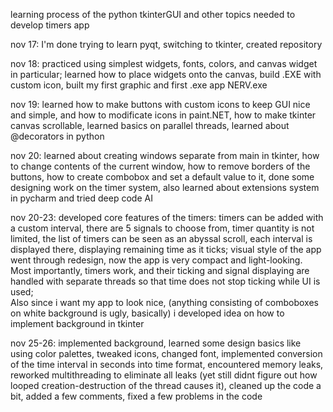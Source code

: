 learning process of the python tkinterGUI and other topics needed to develop timers app

nov 17:    I'm done trying to learn pyqt, switching to tkinter, created repository

nov 18:    practiced using simplest widgets, fonts, colors, and canvas widget in particular; 
           learned how to place widgets onto the canvas, build .EXE with custom icon, 
           built my first graphic and first .exe app NERV.exe
        
nov 19:    learned how to make buttons with custom icons to keep GUI nice and simple, 
           and how to modificate icons in paint.NET, how to make tkinter canvas scrollable, 
           learned basics on parallel threads, learned about @decorators in python

nov 20:    learned about creating windows separate from main in tkinter, how to change 
           contents of the current window, how to remove borders of the buttons, how to
           create combobox and set a default value to it, done some designing work on 
           the timer system, also learned about extensions system in pycharm and tried
           deep code AI

nov 20-23: developed core features of the timers: timers can be added with a custom interval, 
           there are 5 signals to choose from, timer quantity is not limited,  the list 
           of timers can be seen as an abyssal scroll, each interval is displayed there,
           displaying remaining time as it ticks; visual style of the app went through
           redesign, now the app is very compact and light-looking. Most importantly,
           timers work, and their ticking and signal displaying are handled with separate
           threads so that time does not stop ticking while UI is used;  
           Also since i want my app to look nice, (anything consisting of comboboxes on 
           white background is ugly, basically) i developed idea on how to implement 
           background in tkinter

nov 25-26: implemented background, learned some design basics like using color palettes, 
           tweaked icons, changed font, implemented conversion of the time interval in
           seconds into time format, encountered memory leaks, reworked multithreading
           to eliminate all leaks (yet still didnt figure out how looped creation-destruction
           of the thread causes it), cleaned up the code a bit, added a few comments, fixed
           a few problems in the code 
